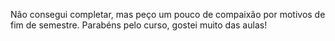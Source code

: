 Não consegui completar, mas peço um pouco de compaixão por motivos de fim de semestre. Parabéns pelo curso, gostei muito das aulas!

